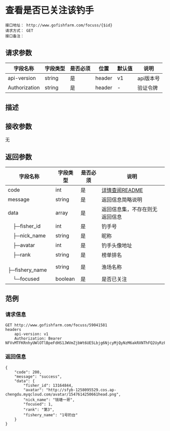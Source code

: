 # 查看是否已关注该钓手
```
接口地址： http://www.gofishfarm.com/focuss/{$id}
请求方式： GET
接口备注：
```
## 请求参数

| 字段名称 | 字段类型 | 是否必须 | 位置 | 默认值 | 说明 |
|    -    |    -    |    -    |  -   |   -   |  -   |
| api-version | string | 是 | header | v1 | api版本号 |
| Authorization | string | 是 | header | - | 验证令牌 |

## 描述

## 接收参数

无

## 返回参数

| 字段名称 | 字段类型 | 是否必须 | 说明 |
|    -    |    -    |    -    |   -   |
| code | int | 是 | [详情查阅README](https://github.com/waitforu/docs/blob/master/README.md#%E9%83%A8%E5%88%86%E8%BF%94%E5%9B%9E%E4%BF%A1%E6%81%AFcode%E8%A1%A8) |
| message | string | 是 | 返回信息简略说明 |
| data | array | 是 | 返回信息集，不存在则无返回信息 |
|　├─fisher_id | int | 是 | 钓手号 |
|　├─nick_name | string | 是 | 昵称 |
|　├─avatar | int | 是 | 钓手头像地址 |
|　├─rank | string | 是 | 榜单排名 |
|　├─fishery_name | string | 是 | 渔场名称 |
|　└─focused | boolean | 是 | 是否已关注 |

## 范例

### 请求信息
```
GET http://www.gofishfarm.com/focuss/59041581
headers
	api-version: v1
	Authorization: Bearer NFVvMTFKRnhyUWlOTlBpeFdHS1JWVmZjbWt6UE5Lbjg6NjcyMjQyNzM6akRXNThFQ2UyRzFyM1FSRlpxZDcwVTg0Njd6aU40b2M=
```

### 返回信息
```
{
    "code": 200,
    "message": "success",
    "data": {
        "fisher_id": 13164844,
        "avatar": "http://sfyb-1258095529.cos.ap-chengdu.myqcloud.com/avatar/1547614250661head.png",
        "nick_name": "钱塘一哥",
        "focused": 1,
        "rank": "第3",
        "fishery_name": "1号钓台"
    }
}
```